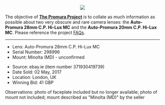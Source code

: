 <p align="center">
   <img src="https://user-images.githubusercontent.com/110672536/183131595-afeb1dec-1c84-436c-9a50-90468f9ec3ec.png">
</p>

<p>
   The objective of <b><a href="https://github.com/martbetz/The-Promura-Project/blob/main/README.md">The Promura Project</a></b> is to collate as much information as possible about two very obscure and rare camera lenses: the <b>Auto-Promura 28mm C.P. Hi-Lux MC</b> and the <b>Auto-Promura 20mm C.P. Hi-Lux MC</b>. Please reference the project <a href="https://github.com/martbetz/The-Promura-Project/blob/main/FAQs.md">FAQs</a>.

---

- Lens: Auto-Promura 28mm C.P. Hi-Lux MC
- Serial Number: 298996
- Mount: Minolta (MD) - unconfirmed

[]()

- Source: ebay.ie (item number 371930419739)
- Date Sold: 02 May, 2017
- Location: London, UK
- Winning Bid: 41 GBP

[]()

Observations: photo of faceplate included but no longer available; photo of mount not included; mount described as "Minolta (MD)" by the seller
